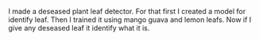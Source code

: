 I made a deseased plant leaf detector. For that first I created a model for identify leaf. Then I trained it using mango guava and lemon leafs. Now if I give any deseased leaf it identify what it is. 
